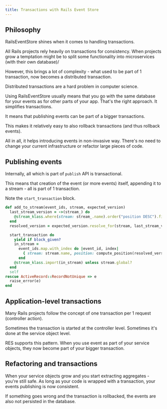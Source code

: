 ```yaml
---
title: Transactions with Rails Event Store
---
```


## Philosophy

RailsEventStore shines when it comes to handling transactions.

All Rails projects rely heavily on transactions for consistency.
When projects grow a temptation might be to split some functionality into microservices (with their own database)/

However, this brings a lot of complexity - what used to be part of 1 transaction, now becomes a distributed transaction.

Distributed transactions are a hard problem in computer science.

Using RailsEventStore usually means that you go with the same database for your events as for other parts of your app.
That's the right approach. It simplifies transactions.

It means that publishing events can be part of a bigger transactions.

This makes it relatively easy to also rollback transactions (and thus rollback events).

All in all, it helps introducing events in non-invasive way.
There's no need to change your current infrastructure or refactor large pieces of code.

## Publishing events

Internally, all which is part of `publish` API is transactional.

This means that creation of the event (or more events) itself, appending it to a stream - all is part of 1 transaction.

Note the `start_transaction` block.

```ruby
def add_to_stream(event_ids, stream, expected_version)
  last_stream_version = ->(stream_) do
    @stream_klass.where(stream: stream_.name).order("position DESC").first.try(:position)
  end
  resolved_version = expected_version.resolve_for(stream, last_stream_version)

  start_transaction do
    yield if block_given?
    in_stream =
      event_ids.map.with_index do |event_id, index|
        { stream: stream.name, position: compute_position(resolved_version, index), event_id: event_id }
      end
    @stream_klass.import(in_stream) unless stream.global?
  end
  self
rescue ActiveRecord::RecordNotUnique => e
  raise_error(e)
end
```

## Application-level transactions

Many Rails projects follow the concept of one transaction per 1 request (controller action).

Sometimes the transaction is started at the controller level. Sometimes it's done at the service object level.

RES supports this pattern.
When you use event as part of your service objects, they now become part of your bigger transaction.

## Refactoring and transactions

When your service objects grow and you start extracting aggregates - you're still safe.
As long as your code is wrapped with a transaction, your events publishing is now consistent.

If something goes wrong and the transaction is rollbacked, the events are also not persisted in the database.
